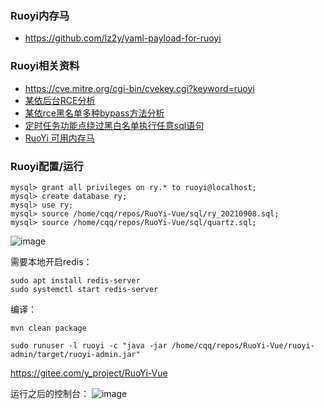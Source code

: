 ### Ruoyi内存马
- https://github.com/lz2y/yaml-payload-for-ruoyi




### Ruoyi相关资料
- https://cve.mitre.org/cgi-bin/cvekey.cgi?keyword=ruoyi
- [某依后台RCE分析](https://xz.aliyun.com/t/10687)
- [某依rce黑名单多种bypass方法分析](https://xz.aliyun.com/t/10957)
- [定时任务功能点绕过黑白名单执行任意sql语句](https://xz.aliyun.com/t/11336)
- [RuoYi 可用内存马](https://xz.aliyun.com/t/10651)


### Ruoyi配置/运行

```
mysql> grant all privileges on ry.* to ruoyi@localhost;
mysql> create database ry;
mysql> use ry;
mysql> source /home/cqq/repos/RuoYi-Vue/sql/ry_20210908.sql;
mysql> source /home/cqq/repos/RuoYi-Vue/sql/quartz.sql;
```
![image](https://user-images.githubusercontent.com/30398606/173298801-3752ba2d-3a69-45ea-a108-eec580f90331.png)

需要本地开启redis：
```
sudo apt install redis-server
sudo systemctl start redis-server
```
编译：
```
mvn clean package

sudo runuser -l ruoyi -c "java -jar /home/cqq/repos/RuoYi-Vue/ruoyi-admin/target/ruoyi-admin.jar"
```
https://gitee.com/y_project/RuoYi-Vue


运行之后的控制台：
![image](https://user-images.githubusercontent.com/30398606/173300011-254feedf-41b9-42af-98e5-ecfa290fd069.png)


